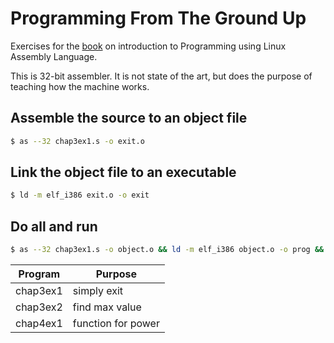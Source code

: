 # Programming From The Ground Up

Exercises for the [book](https://4hel.github.io/book/groundup.html) on introduction to Programming using Linux Assembly Language.

This is 32-bit assembler. It is not state of the art, but does the purpose of teaching how the machine works.

## Assemble the source to an object file

```bash
$ as --32 chap3ex1.s -o exit.o
```

## Link the object file to an executable
```bash
$ ld -m elf_i386 exit.o -o exit
```

## Do all and run
```bash
$ as --32 chap3ex1.s -o object.o && ld -m elf_i386 object.o -o prog && ./prog
```

Program | Purpose
--- | ---
chap3ex1 | simply exit
chap3ex2 | find max value
chap4ex1 | function for power
